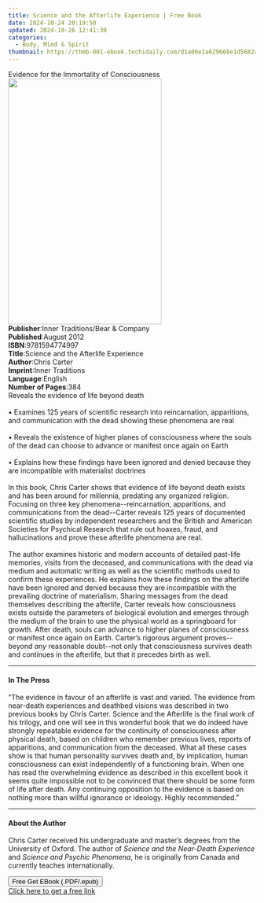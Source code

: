 ```yaml
---
title: Science and the Afterlife Experience | Free Book
date: 2024-10-24 20:19:50
updated: 2024-10-26 12:41:30
categories:
  - Body, Mind & Spirit
thumbnail: https://thmb-001-ebook.techidaily.com/d1a06e1a629668e1d5682ada86798731aa1dea4198a96abd4680fecca945edda.jpg
---
```

<main id="book-container">
  <div class="flex flex-col">
    <div class="book-brief flex-1 py-6 px-4 sm:p-6 md:py-10 md:px-8">
      <!-- brief-->
      <div class="book-brief-main">
        Evidence for the Immortality of Consciousness
      </div>
    </div>
    <div
      class="book-meta-info flex-1 grid gap-4 col-start-1 col-end-3 row-start-1 sm:mb-6 sm:grid-cols-4 lg:gap-6 lg:col-start-2 lg:row-end-6 lg:row-span-6 lg:mb-0"
    >
      <div
        class="book-meta-info-left place-content-center mt-4 p-4 text-sm leading-6 col-start-2 col-span-2 dark:text-slate-400"
      >
        <img
          class="w-full h-500 object-cover rounded-lg sm:h-255 sm:col-span-2 lg:col-span-full"
          src="https://img-001-ebook.techidaily.com/04fb79c4825a6c2d54ca32db0ee42feaba75e5a7916c860aad5c1507113699cc.jpg"
          alt=""
          width="312"
          height="500"
        />
      </div>
      <div
        class="book-meta-info-right mt-2 col-start-1 row-start-2 col-span-3 self-center"
      >
        <!-- meta data  -->
        <div class="flex flex-col px-4 md:px-8">
          <div class="flex-1">
            <strong>Publisher</strong>:<span class="px-2"
              >Inner Traditions/Bear &amp; Company</span
            >
          </div>
          <div class="flex-1">
            <strong>Published</strong>:<span class="px-2">August 2012</span>
          </div>
          <div class="flex-1">
            <strong>ISBN</strong>:<span class="px-2">9781594774997</span>
          </div>
          <div class="flex-1">
            <strong>Title</strong>:<span class="px-2"
              >Science and the Afterlife Experience</span
            >
          </div>
          <div class="flex-1">
            <strong>Author</strong>:<span class="px-2">Chris Carter</span>
          </div>
          <div class="flex-1">
            <strong>Imprint</strong>:<span class="px-2">Inner Traditions</span>
          </div>
          <div class="flex-1">
            <strong>Language</strong>:<span class="px-2">English</span>
          </div>
          <div class="flex-1">
            <strong>Number of Pages</strong>:<span class="px-2">384</span>
          </div>
        </div>
      </div>
    </div>
    <div class="book-description flex-1 py-6 px-4 sm:p-6 md:py-10 md:px-8">
      <div class="book-description-main">
        <div accordion-content="" id="description">
          Reveals the evidence of life beyond death <br />
          <br />• Examines 125 years of scientific research into reincarnation,
          apparitions, and communication with the dead showing these phenomena
          are real <br />
          <br />• Reveals the existence of higher planes of consciousness where
          the souls of the dead can choose to advance or manifest once again on
          Earth <br />
          <br />• Explains how these findings have been ignored and denied
          because they are incompatible with materialist doctrines <br />
          <br />In this book, Chris Carter shows that evidence of life beyond
          death exists and has been around for millennia, predating any
          organized religion. Focusing on three key phenomena--reincarnation,
          apparitions, and communications from the dead--Carter reveals 125
          years of documented scientific studies by independent researchers and
          the British and American Societies for Psychical Research that rule
          out hoaxes, fraud, and hallucinations and prove these afterlife
          phenomena are real. <br />
          <br />The author examines historic and modern accounts of detailed
          past-life memories, visits from the deceased, and communications with
          the dead via medium and automatic writing as well as the scientific
          methods used to confirm these experiences. He explains how these
          findings on the afterlife have been ignored and denied because they
          are incompatible with the prevailing doctrine of materialism. Sharing
          messages from the dead themselves describing the afterlife, Carter
          reveals how consciousness exists outside the parameters of biological
          evolution and emerges through the medium of the brain to use the
          physical world as a springboard for growth. After death, souls can
          advance to higher planes of consciousness or manifest once again on
          Earth. Carter’s rigorous argument proves--beyond <i>any</i> reasonable
          doubt--not only that consciousness survives death and continues in the
          afterlife, but that it precedes birth as well.
        </div>
        <div class="accordion-fader"></div>
      </div>
    </div>
    <div class="book-excerpts flex-1 py-6 px-4 sm:p-6 md:py-10 md:px-8">
      <!-- excerpts-->
      <div class="book-excerpts-main">
        <hr />
        <h4 class="placeholder placeholder-heading">
          <span>In The Press</span>
        </h4>
        <p>
          “The evidence in favour of an afterlife is vast and varied. The
          evidence from near-death experiences and deathbed visions was
          described in two previous books by Chris Carter. Science and the
          Afterlife is the final work of his trilogy, and one will see in this
          wonderful book that we do indeed have strongly repeatable evidence for
          the continuity of consciousness after physical death, based on
          children who remember previous lives, reports of apparitions, and
          communication from the deceased. What all these cases show is that
          human personality survives death and, by implication, human
          consciousness can exist independently of a functioning brain. When one
          has read the overwhelming evidence as described in this excellent book
          it seems quite impossible not to be convinced that there should be
          some form of life after death. Any continuing opposition to the
          evidence is based on nothing more than willful ignorance or ideology.
          Highly recommended.”
        </p>
      </div>
    </div>
    <div class="book-about-author flex-1 py-6 px-4 sm:p-6 md:py-10 md:px-8">
      <!-- about author-->
      <div class="book-main-author-main">
        <hr />
        <h4 class="placeholder placeholder-heading">
          <span>About the Author</span>
        </h4>
        <p>
          Chris Carter received his undergraduate and master’s degrees from the
          University of Oxford. The author of
          <i>Science and the Near-Death Experience</i> and
          <i>Science and Psychic Phenomena</i>, he is originally from Canada and
          currently teaches internationally.
        </p>
      </div>
    </div>
    <div class="book-free-get flex-1 py-6 px-4 sm:p-6 md:py-10 md:px-8">
      <button
        id="btn-free-get"
        class="bg-blue-500 hover:bg-blue-700 text-white font-bold py-2 px-4 rounded"
      >
        Free Get EBook (.PDF/.epub)
      </button>
      <div id="countdown-display" class="px-2 text-lg mt-2"></div>
      <a
        id="free-link"
        class="hidden bg-blue-500 hover:bg-blue-700 text-white font-bold py-2 px-4 rounded"
        href="https://www.ebooks.com/en-us/book/95782188/science-and-the-afterlife-experience/chris-carter/"
        target="_blank"
        >Click here to get a free link</a
      >
    </div>
    <script>
      let countdownTime = 0;
      let countdownInterval = null;
      document
        .getElementById('btn-free-get')
        .addEventListener('click', startCountdown);
      function startCountdown() {
        countdownTime = new Date().getTime() + 60000 * 3;
        countdownInterval = setInterval(updateCountdown, 1000);
        document.getElementById('btn-free-get').disabled = true;
        document
          .getElementById('btn-free-get')
          .classList.add('bg-gray-500', 'cursor-not-allowed');
      }
      function updateCountdown() {
        let currentTime = new Date().getTime();
        let timeLeft = countdownTime - currentTime;
        let secondsLeft = Math.floor(timeLeft / 1000);
        document.getElementById('countdown-display').innerHTML =
          `Remaining time: ${secondsLeft} seconds.`;
        if (secondsLeft <= 0) {
          clearInterval(countdownInterval);
          document.getElementById('btn-free-get').classList.add('hidden');
          document.getElementById('free-link').classList.remove('hidden');
          document.getElementById('countdown-display').innerHTML = '';
        }
      }
    </script>
  </div>
</main>
